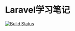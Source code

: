 # Laravel学习笔记

[![Build Status](https://travis-ci.org/jnotes/laravel.svg?branch=master)](https://travis-ci.org/jnotes/laravel)
